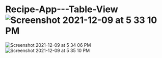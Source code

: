 # Recipe-App---Table-View![Screenshot 2021-12-09 at 5 33 10 PM](https://user-images.githubusercontent.com/66879974/145796826-099a14af-4440-4a01-91fc-83eb8dfa48b2.png)
![Screenshot 2021-12-09 at 5 34 06 PM](https://user-images.githubusercontent.com/66879974/145796864-0335b68a-dc6d-483b-93bc-cbc298cd41e4.png)
![Screenshot 2021-12-09 at 5 35 10 PM](https://user-images.githubusercontent.com/66879974/145796884-7c1971a8-39d7-46f2-87a7-5636939c85e3.png)
